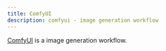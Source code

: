 ```yaml
---
title: ComfyUI
description: comfyui - image generation workflow
---
```


[ComfyUI](https://github.com/comfyanonymous/ComfyUI) is a image generation workflow.



